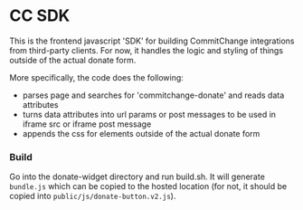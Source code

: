 # CC SDK

This is the frontend javascript 'SDK' for building CommitChange integrations from third-party clients. For now, it handles the logic and styling of things outside of the actual donate form.

More specifically, the code does the following:  
- parses page and searches for 'commitchange-donate' and reads data attributes
- turns data attributes into url params or post messages to be used in iframe src or iframe post message 
- appends the css for elements outside of the actual donate form

### Build

Go into the donate-widget directory and run build.sh. It will generate `bundle.js` which can be copied to the hosted location (for not, it should be copied into `public/js/donate-button.v2.js`).

